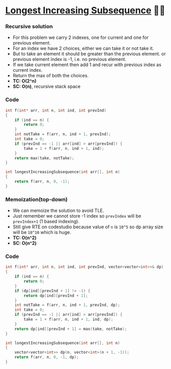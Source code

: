# [Longest Increasing Subsequence](https://www.codingninjas.com/codestudio/problems/longest-increasing-subsequence_630459?source=youtube&campaign=striver_dp_videos&utm_source=youtube&utm_medium=affiliate&utm_campaign=striver_dp_videos&leftPanelTab=0) 🌟🌟

### Recursive solution

-   For this problem we carry 2 indexes, one for current and one for previous element.
-   For an index we have 2 choices, either we can take it or not take it.
-   But to take an element it should be greater than the previous element. or previous element index is -1, i.e. no previous element.
-   If we take current element then add 1 and recur with previous index as current index.
-   Return the max of both the choices.
-   **TC: O(2^n)**
-   **SC: O(n)**, recursive stack space

### Code

```cpp
int f(int* arr, int n, int ind, int prevInd)
{
    if (ind == n) {
        return 0;
    }
    int notTake = f(arr, n, ind + 1, prevInd);
    int take = 0;
    if (prevInd == -1 || arr[ind] > arr[prevInd]) {
        take = 1 + f(arr, n, ind + 1, ind);
    }
    return max(take, notTake);
}

int longestIncreasingSubsequence(int arr[], int n)
{
    return f(arr, n, 0, -1);
}
```

### Memoization(top-down)

-   We can memoize the solution to avoid TLE.
-   Just remember we cannot store -1 index so `prevIndex` will be `prevIndex+1` (1 based indexing).
-   Still give RTE on codestudio because value of `n` is `10^5` so dp array size will be `10^10` which is huge.
-   **TC: O(n^2)**
-   **SC: O(n^2)**

### Code

```cpp
int f(int* arr, int n, int ind, int prevInd, vector<vector<int>>& dp)
{
    if (ind == n) {
        return 0;
    }
    if (dp[ind][prevInd + 1] != -1) {
        return dp[ind][prevInd + 1];
    }
    int notTake = f(arr, n, ind + 1, prevInd, dp);
    int take = 0;
    if (prevInd == -1 || arr[ind] > arr[prevInd]) {
        take = 1 + f(arr, n, ind + 1, ind, dp);
    }
    return dp[ind][prevInd + 1] = max(take, notTake);
}

int longestIncreasingSubsequence(int arr[], int n)
{
    vector<vector<int>> dp(n, vector<int>(n + 1, -1));
    return f(arr, n, 0, -1, dp);
}
```

